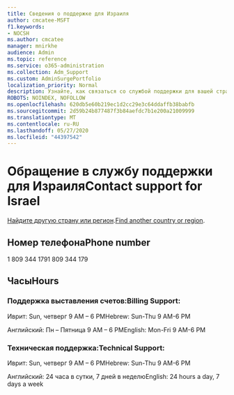 ```yaml
---
title: Сведения о поддержке для Израиля
author: cmcatee-MSFT
f1.keywords:
- NOCSH
ms.author: cmcatee
manager: mnirkhe
audience: Admin
ms.topic: reference
ms.service: o365-administration
ms.collection: Adm_Support
ms.custom: AdminSurgePortfolio
localization_priority: Normal
description: Узнайте, как связаться со службой поддержки для вашей страны или региона.
ROBOTS: NOINDEX, NOFOLLOW
ms.openlocfilehash: 620db5e60b219ec1d2cc29e3c64ddaffb38babfb
ms.sourcegitcommit: 2d59b24b877487f3b84aefdc7b1e200a21009999
ms.translationtype: MT
ms.contentlocale: ru-RU
ms.lasthandoff: 05/27/2020
ms.locfileid: "44397542"
---
```

# <a name="contact-support-for-israel"></a><span data-ttu-id="12a76-103">Обращение в службу поддержки для Израиля</span><span class="sxs-lookup"><span data-stu-id="12a76-103">Contact support for Israel</span></span>

<span data-ttu-id="12a76-104">[Найдите другую страну или регион](../contact-support-for-business-products.md).</span><span class="sxs-lookup"><span data-stu-id="12a76-104">[Find another country or region](../contact-support-for-business-products.md).</span></span>

## <a name="phone-number"></a><span data-ttu-id="12a76-105">Номер телефона</span><span class="sxs-lookup"><span data-stu-id="12a76-105">Phone number</span></span>
<span data-ttu-id="12a76-106">1 809 344 179</span><span class="sxs-lookup"><span data-stu-id="12a76-106">1 809 344 179</span></span>

## <a name="hours"></a><span data-ttu-id="12a76-107">Часы</span><span class="sxs-lookup"><span data-stu-id="12a76-107">Hours</span></span>
### <a name="billing-support"></a><span data-ttu-id="12a76-108">Поддержка выставления счетов:</span><span class="sxs-lookup"><span data-stu-id="12a76-108">Billing Support:</span></span>

<span data-ttu-id="12a76-109">Иврит: Sun, четверг 9 AM – 6 PM</span><span class="sxs-lookup"><span data-stu-id="12a76-109">Hebrew: Sun-Thu 9 AM-6 PM</span></span>

<span data-ttu-id="12a76-110">Английский: Пн – Пятница 9 AM – 6 PM</span><span class="sxs-lookup"><span data-stu-id="12a76-110">English: Mon-Fri 9 AM-6 PM</span></span>

### <a name="technical-support"></a><span data-ttu-id="12a76-111">Техническая поддержка:</span><span class="sxs-lookup"><span data-stu-id="12a76-111">Technical Support:</span></span>

<span data-ttu-id="12a76-112">Иврит: Sun, четверг 9 AM – 6 PM</span><span class="sxs-lookup"><span data-stu-id="12a76-112">Hebrew: Sun-Thu 9 AM-6 PM</span></span>

<span data-ttu-id="12a76-113">Английский: 24 часа в сутки, 7 дней в неделю</span><span class="sxs-lookup"><span data-stu-id="12a76-113">English: 24 hours a day, 7 days a week</span></span>
